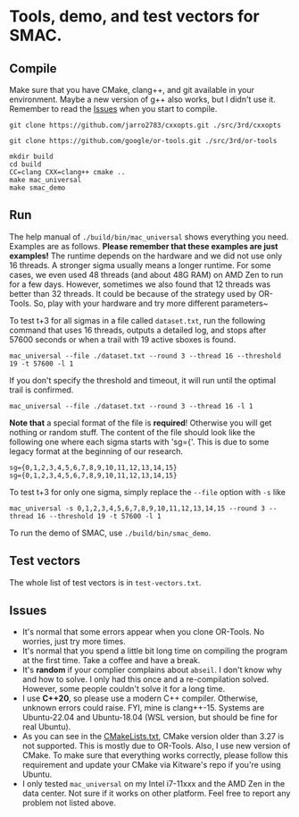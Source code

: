 # Tools, demo, and test vectors for SMAC.

## Compile

Make sure that you have CMake, clang++, and git available in your environment. Maybe a new version of g++ also works, but I didn't use it. Remember to read the [Issues](https://github.com/0NG/smac-tools?tab=readme-ov-file#issues) when you start to compile.
```
git clone https://github.com/jarro2783/cxxopts.git ./src/3rd/cxxopts

git clone https://github.com/google/or-tools.git ./src/3rd/or-tools

mkdir build
cd build
CC=clang CXX=clang++ cmake ..
make mac_universal
make smac_demo
```

## Run

The help manual of `./build/bin/mac_universal` shows everything you need. Examples are as follows.
**Please remember that these examples are just examples!**
The runtime depends on the hardware and we did not use only 16 threads.
A stronger sigma usually means a longer runtime.
For some cases, we even used 48 threads (and about 48G RAM) on AMD Zen to run for a few days.
However, sometimes we also found that 12 threads was better than 32 threads.
It could be because of the strategy used by OR-Tools.
So, play with your hardware and try more different parameters~

To test t+3 for all sigmas in a file called `dataset.txt`, run the following command that uses 16 threads, outputs a detailed log, and stops after 57600 seconds or when a trail with 19 active sboxes is found.
```
mac_universal --file ./dataset.txt --round 3 --thread 16 --threshold 19 -t 57600 -l 1
```
If you don't specify the threshold and timeout, it will run until the optimal trail is confirmed.
```
mac_universal --file ./dataset.txt --round 3 --thread 16 -l 1
```
**Note that** a special format of the file is **required**! Otherwise you will get nothing or random stuff. The content of the file should look like the following one where each sigma starts with 'sg={'. This is due to some legacy format at the beginning of our research.
```
sg={0,1,2,3,4,5,6,7,8,9,10,11,12,13,14,15}
sg={0,1,2,3,4,5,6,7,8,9,10,11,12,13,14,15}
```

To test t+3 for only one sigma, simply replace the `--file` option with `-s` like
```
mac_universal -s 0,1,2,3,4,5,6,7,8,9,10,11,12,13,14,15 --round 3 --thread 16 --threshold 19 -t 57600 -l 1
```

To run the demo of SMAC, use `./build/bin/smac_demo`.

## Test vectors

The whole list of test vectors is in `test-vectors.txt`.

## Issues

* It's normal that some errors appear when you clone OR-Tools. No worries, just try more times.
* It's normal that you spend a little bit long time on compiling the program at the first time. Take a coffee and have a break.
* It's **random** if your complier complains about `abseil`. I don't know why and how to solve. I only had this once and a re-compilation solved. However, some people couldn't solve it for a long time.
* I use **C++20**, so please use a modern C++ compiler. Otherwise, unknown errors could raise. FYI, mine is clang++-15. Systems are Ubuntu-22.04 and Ubuntu-18.04 (WSL version, but should be fine for real Ubuntu).
* As you can see in the [CMakeLists.txt](https://github.com/0NG/smac-tools/blob/main/CMakeLists.txt), CMake version older than 3.27 is not supported. This is mostly due to OR-Tools. Also, I use new version of CMake. To make sure that everything works correctly, please follow this requirement and update your CMake via Kitware's repo if you're using Ubuntu.
* I only tested `mac_universal` on my Intel i7-11xxx and the AMD Zen in the data center. Not sure if it works on other platform. Feel free to report any problem not listed above.
